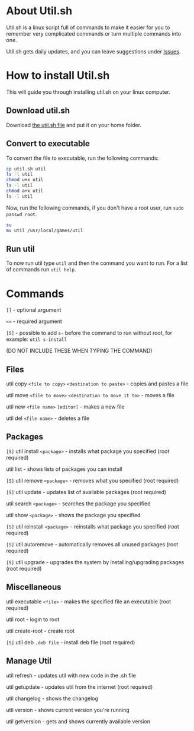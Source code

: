 About Util.sh
=

Util.sh is a linux script full of commands to make it easier for you to remember very complicated commands or turn multiple commands into one.

Util.sh gets daily updates, and you can leave suggestions under [Issues](https://github.com/ribkix/util/issues).

How to install Util.sh
=

This will guide you through installing util.sh on your linux computer.

Download util.sh
-

Download [the util.sh file](https://raw.githubusercontent.com/ribkix/util/master/util.sh) and put it on your home folder.

Convert to executable
-

To convert the file to executable, run the following commands:
```sh
cp util.sh util
ls -l util
chmod u+x util
ls -l util
chmod a+x util
ls -l util
```
Now, run the following commands, if you don't have a root user, run `sudo passwd root`.
```sh
su
mv util /usr/local/games/util
```

Run util
-

To now run util type `util` and then the command you want to run.
For a list of commands run `util help`.

Commands
=

`[]` - optional argument

`<>` - required argument

`[S]` - possible to add `s-` before the command to run without root, for example: `util s-install`

\(DO NOT INCLUDE THESE WHEN TYPING THE COMMAND)

Files
-

util copy `<file to copy>` `<destination to paste>` - copies and pastes a file
  
util move `<file to move>` `<destination to move it to>` - moves a file
  
util new `<file name>` `[editor]` - makes a new file
  
util del `<file name>` - deletes a file

Packages
-

`[S]` util install `<package>` - installs what package you specified (root required)
  
util list - shows lists of packages you can install

`[S]` util remove `<package>` - removes what you specified (root required)
  
`[S]` util update - updates list of available packages (root required)

util search `<package>` - searches the package you specified
  
util show `<package>` - shows the package you specified
  
`[S]` util reinstall `<package>` - reinstalls what package you specified (root required)
  
`[S]` util autoremove - automatically removes all unused packages (root required)

`[S]` util upgrade - upgrades the system by installing/upgrading packages (root required)

Miscellaneous
-

util executable `<file>` - makes the specified file an executable (root required)
  
util root - login to root

util create-root - create root

`[S]` util deb `.deb file` - install deb file (root required)

Manage Util
-

util refresh - updates util with new code in the .sh file

util getupdate - updates util from the internet (root required)

util changelog - shows the changelog

util version - shows current version you're running

util getversion - gets and shows currently available version
